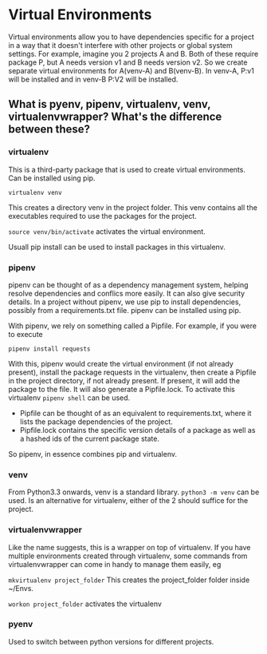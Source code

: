 # Virtual Environments

Virtual environments allow you to have dependencies specific for a project in a way that it doesn't interfere with other projects or global system settings. 
For example, imagine you 2 projects A and B. Both of these require package P, but A needs version v1 and B needs version v2. So we create separate virtual environments for A(venv-A) and B(venv-B). In venv-A, P:v1 will be installed and in venv-B P:V2 will be installed. 

## What is pyenv, pipenv, virtualenv, venv, virtualenvwrapper? What's the difference between these?

### virtualenv
This is a third-party package that is used to create virtual environments. Can be installed using pip. 

```virtualenv venv```

This creates a directory venv in the project folder. This venv contains all the executables required to use the packages for the project. 

``` source venv/bin/activate ``` activates the virtual environment.

Usuall pip install can be used to install packages in this virtualenv. 

### pipenv
pipenv can be thought of as a dependency management system, helping resolve dependencies and conflics more easily. It can also give security details. In a project without pipenv, we use pip to install dependencies, possibly from a requirements.txt file. pipenv can be installed using pip.

With pipenv, we rely on something called a Pipfile. For example, if you were to execute

``` pipenv install requests ```

With this, pipenv would create the virtual environment (if not already present), install the package requests in the virtualenv, then create a Pipfile in the project directory, if not already present. If present, it will add the package to the file. It will also generate a Pipfile.lock. To activate this virtualenv ``` pipenv shell ``` can be used.

- Pipfile can be thought of as an equivalent to requirements.txt, where it lists the package dependencies of the project.
- Pipfile.lock contains the specific version details of a package as well as a hashed ids of the current package state. 

So pipenv, in essence combines pip and virtualenv. 

### venv
From Python3.3 onwards, venv is a standard library. ```python3 -m venv``` can be used. Is an alternative for virtualenv, either of the 2 should suffice for the project.

### virtualenvwrapper
Like the name suggests, this is a wrapper on top of virtualenv. If you have multiple environments created through virtualenv, some commands from virtualenvwrapper can come in handy to manage them easily, eg 

```mkvirtualenv project_folder``` This creates the project_folder folder inside ~/Envs.

```workon project_folder``` activates the virtualenv

### pyenv
Used to switch between python versions for different projects. 